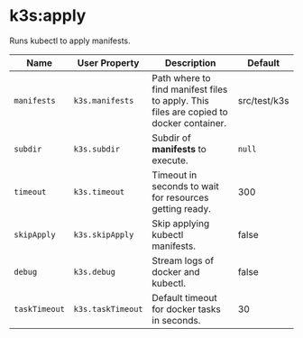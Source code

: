 # k3s:apply

Runs kubectl to apply manifests.

| Name | User Property | Description | Default |
| -----| ------------- | ----------- | ------- |
| `manifests` | `k3s.manifests` | Path where to find manifest files to apply. This files are copied to docker container. | src/test/k3s |
| `subdir` | `k3s.subdir` | Subdir of **manifests** to execute. | `null` |
| `timeout` | `k3s.timeout` | Timeout in seconds to wait for resources getting ready. | 300 |
| `skipApply` | `k3s.skipApply` | Skip applying kubectl manifests. | false |
| `debug` | `k3s.debug` | Stream logs of docker and kubectl. | false |
| `taskTimeout` | `k3s.taskTimeout` | Default timeout for docker tasks in seconds. | 30 |
